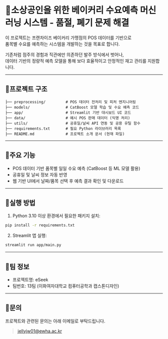 
# 🥐소상공인을 위한 베이커리 수요예측 머신러닝 시스템 - 품절, 폐기 문제 해결

이 프로젝트는 프랜차이즈 베이커리 가맹점의 POS 데이터를 기반으로  
품목별 수요를 예측하는 시스템을 개발하는 것을 목표로 합니다.  

기존처럼 점주의 경험과 직관에만 의존하던 발주 방식에서 벗어나,  
데이터 기반의 정량적 예측 모델을 통해 보다 효율적이고 안정적인 재고 관리를 지원합니다.

---

## 📂프로젝트 구조

```
├── preprocessing/         # POS 데이터 전처리 및 피처 엔지니어링
├── models/                # CatBoost 모델 학습 및 수요 예측 코드
├── app/                   # Streamlit 기반 대시보드 UI 코드
├── data/                  # 예시 POS 판매 데이터 (익명 처리)
├── utils/                 # 공휴일/날씨 API 연동 및 공용 유틸 함수
├── requirements.txt       # 필요 Python 라이브러리 목록
├── README.md              # 프로젝트 소개 문서 (현재 파일)
```

---

## 🔎주요 기능

- POS 데이터 기반 품목별 일일 수요 예측 (CatBoost 등 ML 모델 활용)
- 공휴일 및 날씨 정보 자동 반영
- 웹 기반 UI에서 날짜/품목 선택 후 예측 결과 확인 및 다운로드

---

## 🚀실행 방법

1. Python 3.10 이상 환경에서 필요한 패키지 설치:

```bash
pip install -r requirements.txt
```

2. Streamlit 앱 실행:

```bash
streamlit run app/main.py
```

---

## 👥팀 정보

- 프로젝트명: eSeek
- 팀번호: 13팀 (이화여자대학교 컴퓨터공학과 캡스톤디자인)

---

## 💌문의

프로젝트와 관련된 문의는 아래 이메일로 부탁드립니다.

> jellyjw01@ewha.ac.kr
